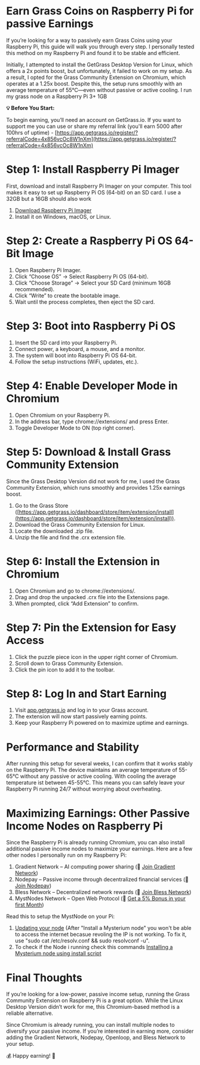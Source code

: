 # Earn Grass Coins on Raspberry Pi for passive Earnings
If you’re looking for a way to passively earn Grass Coins using your Raspberry Pi, this guide will walk you through every step. I personally tested this method on my Raspberry Pi and found it to be stable and efficient.

Initially, I attempted to install the GetGrass Desktop Version for Linux, which offers a 2x points boost, but unfortunately, it failed to work on my setup. As a result, I opted for the Grass Community Extension on Chromium, which operates at a 1.25x boost. Despite this, the setup runs smoothly with an average temperature of 55°C—even without passive or active cooling. I run my grass node on a Raspberry Pi 3+ 1GB

**💡 Before You Start:**

To begin earning, you’ll need an account on GetGrass.io. If you want to support me you can use or share my referral link (you'll earn 5000 after 100hrs of uptime) - [https://app.getgrass.io/register/?referralCode=4x856vcOc8W1nXm](https://app.getgrass.io/register/?referralCode=4x856vcOc8W1nXm)

# Step 1: Install Raspberry Pi Imager

First, download and install Raspberry Pi Imager on your computer. This tool makes it easy to set up Raspberry Pi OS (64-bit) on an SD card. I use a 32GB but a 16GB should also work

1. [Download Raspberry Pi Imager](https://www.raspberrypi.com/software/)
2. Install it on Windows, macOS, or Linux.



# Step 2: Create a Raspberry Pi OS 64-Bit Image

1. Open Raspberry Pi Imager.
2. Click “Choose OS” → Select Raspberry Pi OS (64-bit).
3. Click “Choose Storage” → Select your SD Card (minimum 16GB recommended).
4. Click “Write” to create the bootable image.
5. Wait until the process completes, then eject the SD card.

# Step 3: Boot into Raspberry Pi OS

1. Insert the SD card into your Raspberry Pi.
2. Connect power, a keyboard, a mouse, and a monitor.
3. The system will boot into Raspberry Pi OS 64-bit.
4. Follow the setup instructions (WiFi, updates, etc.).

# Step 4: Enable Developer Mode in Chromium

1. Open Chromium on your Raspberry Pi.
2. In the address bar, type chrome://extensions/ and press Enter.
3. Toggle Developer Mode to ON (top right corner).

# Step 5: Download & Install Grass Community Extension

Since the Grass Desktop Version did not work for me, I used the Grass Community Extension, which runs smoothly and provides 1.25x earnings boost.

1. Go to the Grass Store ([https://app.getgrass.io/dashboard/store/item/extension/install](https://app.getgrass.io/dashboard/store/item/extension/install)).
2. Download the Grass Community Extension for Linux.
3. Locate the downloaded .zip file.
4. Unzip the file and find the .crx extension file.

# Step 6: Install the Extension in Chromium

1. Open Chromium and go to chrome://extensions/.
2. Drag and drop the unpacked .crx file into the Extensions page.
3. When prompted, click “Add Extension” to confirm.

# Step 7: Pin the Extension for Easy Access

1. Click the puzzle piece icon in the upper right corner of Chromium.
2. Scroll down to Grass Community Extension.
3. Click the pin icon to add it to the toolbar.

# Step 8: Log In and Start Earning

1. Visit [app.getgrass.io](http://app.getgrass.io) and log in to your Grass account.
2. The extension will now start passively earning points.
3. Keep your Raspberry Pi powered on to maximize uptime and earnings.



# Performance and Stability

After running this setup for several weeks, I can confirm that it works stably on the Raspberry Pi. The device maintains an average temperature of 55-65°C without any passive or active cooling. With cooling the average temperature ist between 45-55°C. This means you can safely leave your Raspberry Pi running 24/7 without worrying about overheating.



# Maximizing Earnings: Other Passive Income Nodes on Raspberry Pi

Since the Raspberry Pi is already running Chromium, you can also install additional passive income nodes to maximize your earnings. Here are a few other nodes I personally run on my Raspberry Pi:

1. Gradient Network – AI computing power sharing (🔗 [Join Gradient Network](https://app.gradient.network/signup?code=ZQSJY6))
2. Nodepay – Passive income through decentralized financial services (🔗 [Join Nodepay](https://app.nodepay.ai/register?ref=NDUvP8Rlp5dPyNq))
3. Bless Network – Decentralized network rewards (🔗 [Join Bless Network](https://bless.network/dashboard?ref=973E48))
4. MystNodes Network – Open Web Protocol (🔗 [Get a 5% Bonus in your first Month](https://mystnodes.co/?referral_code=BUmKWB7kB6eiejJETzeSbglOId0Lp3etFY8xkaAK))

Read this to setup the MystNode on your Pi:

1. [Updating your node](https://help.mystnodes.com/en/articles/8006202-raspberry-pi-guide) 
(After "Install a Mysterium node" you won't be able to access the internet becasue revoling the IP is not working. To fix it, use "sudo cat /etc/resolv.conf && sudo resolvconf -u".
2. To check if the Node i running check this commands [Installing a Mysterium node using install script](https://help.mystnodes.com/en/articles/4531779-installing-a-mysterium-node-using-install-script)



# Final Thoughts

If you’re looking for a low-power, passive income setup, running the Grass Community Extension on Raspberry Pi is a great option. While the Linux Desktop Version didn’t work for me, this Chromium-based method is a reliable alternative.

Since Chromium is already running, you can install multiple nodes to diversify your passive income. If you’re interested in earning more, consider adding the Gradient Network, Nodepay, Openloop, and Bless Network to your setup.

💰 Happy earning! 🚀
